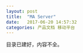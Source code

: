```yaml
---
layout: post
title:  "MA Server"
date:   2017-06-20 14:57:32
categories: 产品文档 移动平台
---
```


目录已建好，内容不全。
